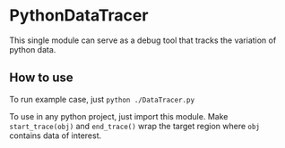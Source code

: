 # PythonDataTracer
This single module can serve as a debug tool that tracks the variation of python data. 


## How to use
To run example case, just ```python ./DataTracer.py```

To use in any python project, just import this module. Make ```start_trace(obj)``` and ```end_trace()``` wrap the target region where ```obj``` contains data of interest. 